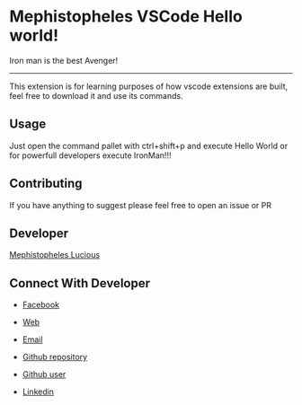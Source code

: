 # Mephistopheles VSCode Hello world!
  
Iron man is the best Avenger!

<hr>

This extension is for learning purposes of how vscode extensions are built, feel free to download it and use its commands.

## Usage

Just open the command pallet with ctrl+shift+p and execute Hello World or for powerfull developers execute IronMan!!!

## Contributing

If you have anything to suggest please feel free to open an issue or PR

## Developer

[Mephistopheles Lucious](demephistopheles.com)

## Connect With Developer

- [Facebook](https://www.facebook.com/mephistopheles.lucious.7)


- [Web](https://demephistopheles.com)


- [Email](mailto:hello@demephistopheles.com)


- [Github repository](https://github.com/demephistopheles/Ironman-HelloWorld)


- [Github user](https://github.com/demephistopheles)


- [Linkedin](https://www.linkedin.com/in/jason-demephistopheles-972a171b7/)